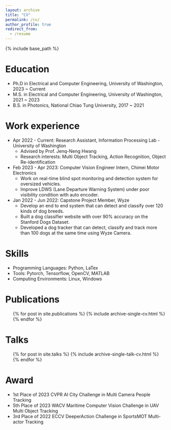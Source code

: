 ```yaml
---
layout: archive
title: "CV"
permalink: /cv/
author_profile: true
redirect_from:
  - /resume
---
```


{% include base_path %}

Education
======
* Ph.D in Electrical and Computer Engineering, University of Washington, 2023 ~ Current
* M.S. in Electrical and Computer Engineering, University of Washington, 2021 ~ 2023
* B.S. in Photonics, National Chiao Tung University, 2017 ~ 2021

Work experience
======
* Apr 2022 - Current: Research Assistant, Information Processing Lab - University of Washington
  * Advised by Prof. Jenq-Neng Hwang
  * Research interests: Multi Object Tracking, Action Recognition, Object Re-identification
* Feb 2023 - Apr 2023: Computer Vision Engineer Intern, Chimei Motor Electronics
  * Work on real-time blind spot monitoring and detection system for oversized vehicles.
  * Improve LDWS (Lane Departure Warning System) under poor visibility condition with auto encoder.
* Jan 2022 - Jun 2022: Capstone Project Member, Wyze
  * Develop an end to end system that can detect and classify over 120 kinds of dog breeds.
  * Built a dog classifier website with over 90% accuracy on the Stanford Dogs Dataset.
  * Developed a dog tracker that can detect, classify and track more than 100 dogs at the same time using Wyze Camera.

<!-- * Fall 2015: Research Assistant
  * Github University
  * Duties included: Merging pull requests
  * Supervisor: Professor Hub -->
  
Skills
======
* Programming Languages: Python, LaTex
* Tools: Pytorch, Tensorflow, OpenCV, MATLAB
* Computing Environments: Linux, Windows

Publications
======
  <ul>{% for post in site.publications %}
    {% include archive-single-cv.html %}
  {% endfor %}</ul>
  
Talks
======
  <ul>{% for post in site.talks %}
    {% include archive-single-talk-cv.html %}
  {% endfor %}</ul>
  
<!-- Teaching
======
  <ul>{% for post in site.teaching %}
    {% include archive-single-cv.html %}
  {% endfor %}</ul> -->
  
Award
======
* 1st Place of 2023 CVPR AI City Challenge in Multi Camera People Tracking
* 5th Place of 2023 WACV Maritime Computer Vision Challenge in UAV Multi Object Tracking
* 3rd Place of 2022 ECCV DeeperAction Challenge in SportsMOT Multi-actor Tracking
